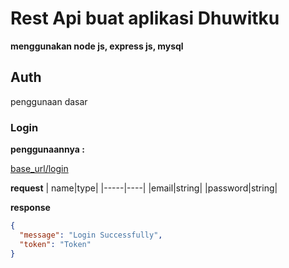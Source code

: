 # Rest Api buat aplikasi Dhuwitku

**menggunakan node js, express js, mysql**

## Auth

penggunaan dasar

### Login

**penggunaannya :**

[base_url/login]("https://base_url/login")

**request**
| name|type|
|-----|----|
|email|string|
|password|string|

**response**

```json
{
  "message": "Login Successfully",
  "token": "Token"
}
```
